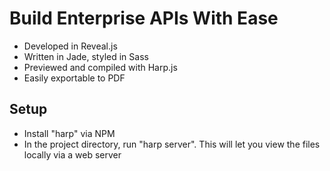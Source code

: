 # Build Enterprise APIs With Ease

* Developed in Reveal.js
* Written in Jade, styled in Sass
* Previewed and compiled with Harp.js
* Easily exportable to PDF


## Setup

* Install "harp" via NPM
* In the project directory, run "harp server". This will let you view the files locally via a web server

